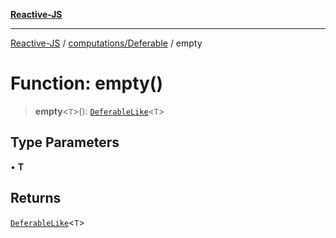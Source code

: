 [**Reactive-JS**](../../../README.md)

***

[Reactive-JS](../../../README.md) / [computations/Deferable](../README.md) / empty

# Function: empty()

> **empty**\<`T`\>(): [`DeferableLike`](../../interfaces/DeferableLike.md)\<`T`\>

## Type Parameters

• **T**

## Returns

[`DeferableLike`](../../interfaces/DeferableLike.md)\<`T`\>
